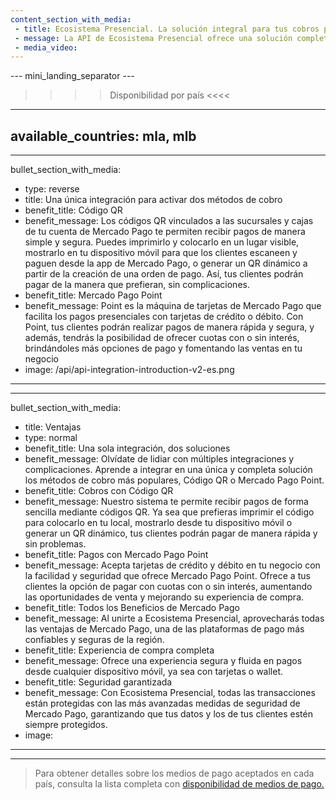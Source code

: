 ```yaml
---
content_section_with_media: 
 - title: Ecosistema Presencial. La solución integral para tus cobros presenciales
 - message: La API de Ecosistema Presencial ofrece una solución completa e integrada para que puedas aceptar pagos de forma rápida y segura en tu negocio, unificando las experiencias de las integraciones de QR y Point de Mercado Pago en una sola plataforma.
 - media_video: 
---
```


--- mini_landing_separator ---

>>>> Disponibilidad por país <<<<
---
available_countries: mla, mlb
---

---
bullet_section_with_media: 
 - type: reverse
 - title: Una única integración para activar dos métodos de cobro
 - benefit_title: Código QR
 - benefit_message: Los códigos QR vinculados a las sucursales y cajas de tu cuenta de Mercado Pago te permiten recibir pagos de manera simple y segura. Puedes imprimirlo y colocarlo en un lugar visible, mostrarlo en tu dispositivo móvil para que los clientes escaneen y paguen desde la app de Mercado Pago, o generar un QR dinámico a partir de la creación de una orden de pago. Así, tus clientes podrán pagar de la manera que prefieran, sin complicaciones.
 - benefit_title: Mercado Pago Point
 - benefit_message: Point es la máquina de tarjetas de Mercado Pago que facilita los pagos presenciales con tarjetas de crédito o débito. Con Point, tus clientes podrán realizar pagos de manera rápida y segura, y además, tendrás la posibilidad de ofrecer cuotas con o sin interés, brindándoles más opciones de pago y fomentando las ventas en tu negocio
 - image: /api/api-integration-introduction-v2-es.png
---
---
bullet_section_with_media: 
 - title: Ventajas
 - type: normal
 - benefit_title: Una sola integración, dos soluciones
 - benefit_message: Olvídate de lidiar con múltiples integraciones y complicaciones. Aprende a integrar en una única y completa solución los métodos de cobro más populares, Código QR o Mercado Pago Point.
 - benefit_title: Cobros con Código QR
 - benefit_message: Nuestro sistema te permite recibir pagos de forma sencilla mediante códigos QR. Ya sea que prefieras imprimir el código para colocarlo en tu local, mostrarlo desde tu dispositivo móvil o generar un QR dinámico, tus clientes podrán pagar de manera rápida y sin problemas.
 - benefit_title: Pagos con Mercado Pago Point
 - benefit_message: Acepta tarjetas de crédito y débito en tu negocio con la facilidad y seguridad que ofrece Mercado Pago Point. Ofrece a tus clientes la opción de pagar con cuotas con o sin interés, aumentando las oportunidades de venta y mejorando su experiencia de compra.
 - benefit_title: Todos los Beneficios de Mercado Pago
 - benefit_message: Al unirte a Ecosistema Presencial, aprovecharás todas las ventajas de Mercado Pago, una de las plataformas de pago más confiables y seguras de la región.
 - benefit_title: Experiencia de compra completa
 - benefit_message: Ofrece una experiencia segura y fluida en pagos desde cualquier dispositivo móvil, ya sea con tarjetas o wallet.
 - benefit_title: Seguridad garantizada
 - benefit_message: Con Ecosistema Presencial, todas las transacciones están protegidas con las más avanzadas medidas de seguridad de Mercado Pago, garantizando que tus datos y los de tus clientes estén siempre protegidos.
 - image: 
---



------------
> Para obtener detalles sobre los medios de pago aceptados en cada país, consulta la lista completa con [disponibilidad de medios de pago.](/developers/es/docs/sales-processing/payment-methods)